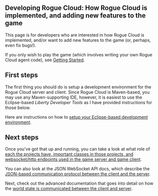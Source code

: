 
## Developing Rogue Cloud: How Rogue Cloud is implemented, and adding new features to the game

This page is for developers who are interested in how Rogue Cloud is implemented, and/or want to add new features to the game (or, perhaps, even fix bugs!).

If you only wish to play the game (which involves writing your own Rogue Cloud agent code), see [Getting Started](GettingStarted.md).


## First steps

The first thing you should do is setup a development environment for the Rogue Cloud server and client. Since Rogue Cloud is Maven-based, you may use any Maven-supporting IDE, however, it is easiest to use the Eclipse-based *Liberty Developer Tools* as I have provided instructions for those below.

Here are instructions on how to [setup your Eclipse-based development environment](Create-a-Game-Server-DevEnv.md).

## Next steps

Once you've got that up and running, you can take a look at what role of [each the projects have, important classes in those projects, and websocket/http endpoints used in the game server and game client](RCDevArchitecture.md).

You can also look at the JSON WebSocket API docs, which describe the [JSON-based communication protocol between the client and the server](RogueCloudJsonApi.md).

Next, check out the advanced documentation that goes into detail on how the [world state is communicated between the client and server](RogueCloudJsonWorldState.md).
